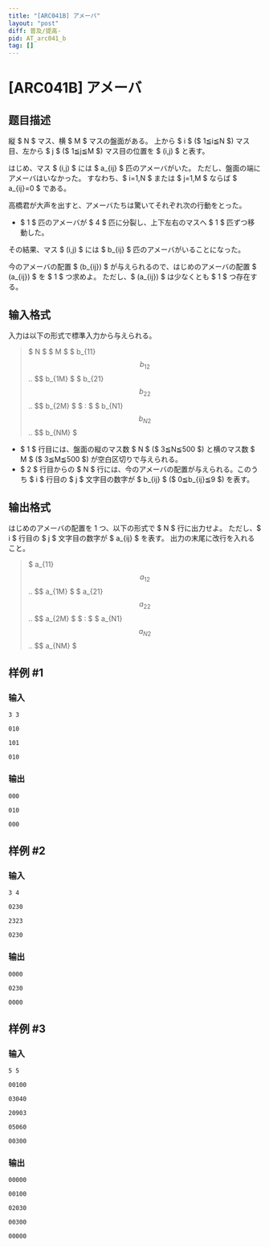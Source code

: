 ```yaml
---
title: "[ARC041B] アメーバ"
layout: "post"
diff: 普及/提高-
pid: AT_arc041_b
tag: []
---
```


# [ARC041B] アメーバ

## 题目描述

[problemUrl]: https://atcoder.jp/contests/arc041/tasks/arc041_b

縦 $ N $ マス、横 $ M $ マスの盤面がある。 上から $ i $ ($ 1≦i≦N $) マス目、左から $ j $ ($ 1≦j≦M $) マス目の位置を $ (i,j) $ と表す。

はじめ、マス $ (i,j) $ には $ a_{ij} $ 匹のアメーバがいた。 ただし、盤面の端にアメーバはいなかった。 すなわち、$ i=1,N $ または $ j=1,M $ ならば $ a_{ij}=0 $ である。

高橋君が大声を出すと、アメーバたちは驚いてそれぞれ次の行動をとった。

- $ 1 $ 匹のアメーバが $ 4 $ 匹に分裂し、上下左右のマスへ $ 1 $ 匹ずつ移動した。

その結果、マス $ (i,j) $ には $ b_{ij} $ 匹のアメーバがいることになった。

今のアメーバの配置 $ (b_{ij}) $ が与えられるので、はじめのアメーバの配置 $ (a_{ij}) $ を $ 1 $ つ求めよ。 ただし、$ (a_{ij}) $ は少なくとも $ 1 $ つ存在する。

## 输入格式

入力は以下の形式で標準入力から与えられる。

> $ N $ $ M $ $ b_{11} $$ b_{12} $$ .. $$ b_{1M} $ $ b_{21} $$ b_{22} $$ .. $$ b_{2M} $ $ : $ $ b_{N1} $$ b_{N2} $$ .. $$ b_{NM} $

- $ 1 $ 行目には、盤面の縦のマス数 $ N $ ($ 3≦N≦500 $) と横のマス数 $ M $ ($ 3≦M≦500 $) が空白区切りで与えられる。
- $ 2 $ 行目からの $ N $ 行には、今のアメーバの配置が与えられる。このうち $ i $ 行目の $ j $ 文字目の数字が $ b_{ij} $ ($ 0≦b_{ij}≦9 $) を表す。

## 输出格式

はじめのアメーバの配置を 1 つ、以下の形式で $ N $ 行に出力せよ。 ただし、$ i $ 行目の $ j $ 文字目の数字が $ a_{ij} $ を表す。 出力の末尾に改行を入れること。

> $ a_{11} $$ a_{12} $$ .. $$ a_{1M} $ $ a_{21} $$ a_{22} $$ .. $$ a_{2M} $ $ : $ $ a_{N1} $$ a_{N2} $$ .. $$ a_{NM} $

## 样例 #1

### 输入

```
3 3
010
101
010
```

### 输出

```
000
010
000
```

## 样例 #2

### 输入

```
3 4
0230
2323
0230
```

### 输出

```
0000
0230
0000
```

## 样例 #3

### 输入

```
5 5
00100
03040
20903
05060
00300
```

### 输出

```
00000
00100
02030
00300
00000
```

